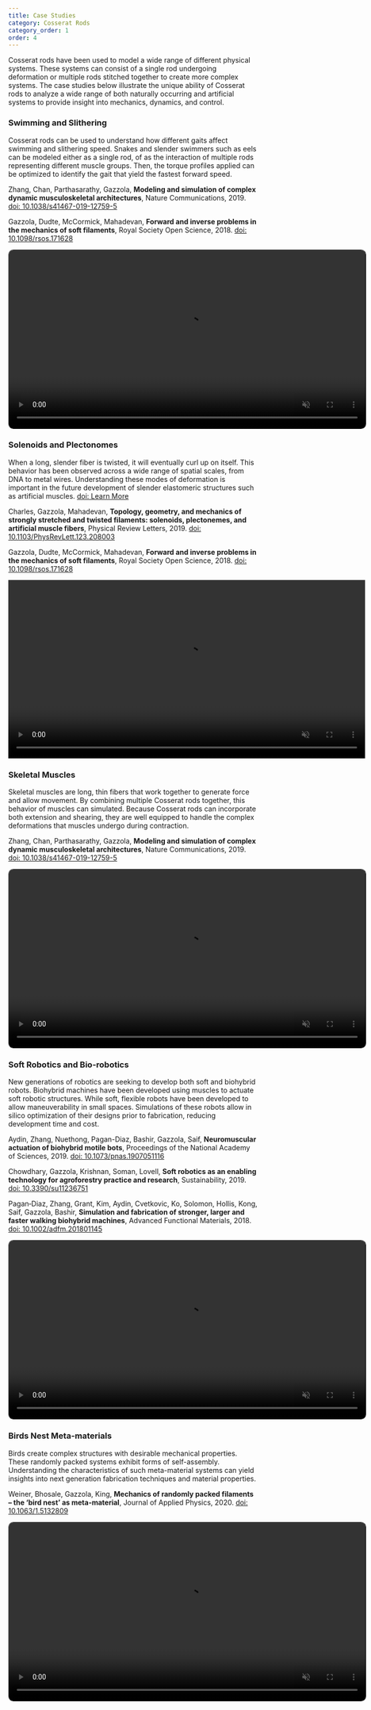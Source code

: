 ```yaml
---
title: Case Studies
category: Cosserat Rods 
category_order: 1
order: 4
--- 
```

Cosserat rods have been used to model a wide range of different physical systems. These systems can consist of a single rod undergoing deformation or multiple rods stitched together to create more complex systems. The case studies below illustrate the unique ability of Cosserat rods to analyze a wide range of both naturally occurring and artificial systems to provide insight into mechanics, dynamics, and control.


### Swimming and Slithering 
Cosserat rods can be used to understand how different gaits affect swimming and slithering speed. Snakes and slender swimmers such as eels can be modeled either as a single rod, of as the interaction of multiple rods representing different muscle groups. Then, the torque profiles applied can be optimized to identify the gait that yield the fastest forward speed. 

<p class="reference">
    Zhang, Chan, Parthasarathy, Gazzola, <strong>Modeling and simulation of complex dynamic musculoskeletal architectures</strong>, Nature Communications, 2019. <a href="https://doi.org/10.1038/s41467-019-12759-5">doi: 10.1038/s41467-019-12759-5</a>
</p>
<p class="reference">
Gazzola, Dudte, McCormick, Mahadevan, <strong>Forward and inverse problems in the mechanics of soft filaments</strong>, Royal Society Open Science, 2018. <a href="https://doi.org/10.1098/rsos.171628">doi: 10.1098/rsos.171628</a>
</p>

<video width='720' style="border:1px outset #000000;border-radius: 10px" autoplay muted loop playsinline> 
    <source src='/videos/snake.mp4'>
</video>

### Solenoids and Plectonomes
When a long, slender fiber is twisted, it will eventually curl up on itself. This behavior has been observed across a wide range of spatial scales, from DNA to metal wires. Understanding these modes of deformation is important in the future development of slender elastomeric structures such as artificial muscles. 
<a href="https://physics.aps.org/synopsis-for/10.1103/PhysRevLett.123.208003">doi: Learn More</a>

<p class="reference">
Charles, Gazzola, Mahadevan, <strong>Topology, geometry, and mechanics of strongly stretched and twisted filaments: solenoids, plectonemes, and artificial muscle fibers</strong>, Physical Review Letters, 2019. <a href="https://doi.org/10.1103/PhysRevLett.123.208003
">doi: 10.1103/PhysRevLett.123.208003</a>
</p>
<p class="reference">
Gazzola, Dudte, McCormick, Mahadevan, <strong>Forward and inverse problems in the mechanics of soft filaments</strong>, Royal Society Open Science, 2018. <a href="https://doi.org/10.1098/rsos.171628">doi: 10.1098/rsos.171628</a>
</p>
<video width='720' autoplay muted loop playsinline> 
    <source src='/videos/solenoid.mp4'>
</video>

### Skeletal Muscles
Skeletal muscles are long, thin fibers that work together to generate force and allow movement. By combining multiple Cosserat rods together, this behavior of muscles can simulated. Because Cosserat rods can incorporate both extension and shearing, they are well equipped to handle the complex deformations that muscles undergo during contraction. 

<p class="reference">
    Zhang, Chan, Parthasarathy, Gazzola, <strong>Modeling and simulation of complex dynamic musculoskeletal architectures</strong>, Nature Communications, 2019. <a href="https://doi.org/10.1038/s41467-019-12759-5">doi: 10.1038/s41467-019-12759-5</a>
</p>

<video width='720' style="border:1px outset #000000;border-radius: 10px" autoplay muted loop playsinline> 
    <source src='/videos/arm_muscle_web.mp4'>
</video>

### Soft Robotics and Bio-robotics
New generations of robotics are seeking to develop both soft and biohybrid robots. Biohybrid machines have been developed using muscles to actuate soft robotic structures. While soft, flexible robots have been developed to allow maneuverability in small spaces. Simulations of these robots allow in silico optimization of their designs prior to fabrication, reducing development time and cost. 

<p class="reference">
Aydin, Zhang, Nuethong, Pagan-Diaz, Bashir, Gazzola, Saif, <strong>Neuromuscular actuation of biohybrid motile bots</strong>, Proceedings of the National Academy of Sciences, 2019. <a href="https://doi.org/10.1073/pnas.1907051116">doi: 10.1073/pnas.1907051116</a>
</p>
<p class="reference">
Chowdhary, Gazzola, Krishnan, Soman, Lovell, <strong>Soft robotics as an enabling technology for agroforestry practice and research</strong>, Sustainability, 2019. <a href="https://doi.org/10.3390/su11236751">doi: 10.3390/su11236751</a>
</p>
<p class="reference">
Pagan‐Diaz, Zhang, Grant, Kim, Aydin, Cvetkovic, Ko, Solomon, Hollis, Kong, Saif, Gazzola, Bashir, <strong>Simulation and fabrication of stronger, larger and faster walking biohybrid machines</strong>, Advanced Functional Materials, 2018. <a href="https://doi.org/10.1002/adfm.201801145">doi: 10.1002/adfm.201801145</a>
</p>
<video width='720' style="border:1px outset #000000;border-radius: 10px" autoplay muted loop playsinline> 
    <source src='/videos/biobot_web.mp4' >
</video>

### Birds Nest Meta-materials
Birds create complex structures with desirable mechanical properties. These randomly packed systems exhibit forms of self-assembly. Understanding the characteristics of such meta-material systems can yield insights into next generation fabrication techniques and material properties. 

<p class="reference">
Weiner, Bhosale, Gazzola, King, <strong>Mechanics of randomly packed filaments – the ‘bird nest’ as meta-material</strong>, Journal of Applied Physics, 2020. <a href="https://doi.org/10.1063/1.5132809">doi: 10.1063/1.5132809</a>
</p>

<video width='720' style="border:1px outset #000000;border-radius: 10px" autoplay muted loop playsinline> 
    <source src='/videos/nest_web.mp4' >
</video>







